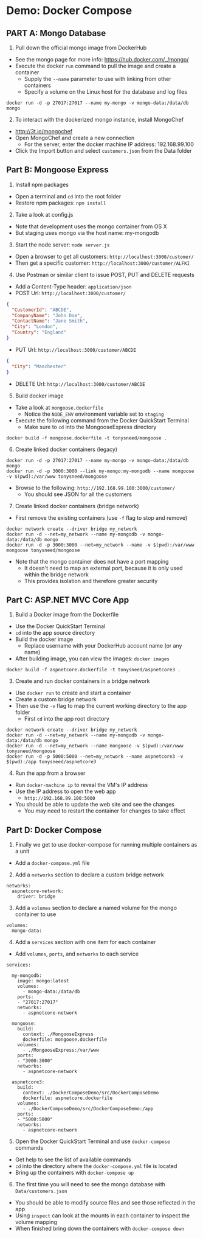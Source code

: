 # Demo: Docker Compose

## PART A: Mongo Database

1. Pull down the official mongo image from DockerHub
  - See the mongo page for more info: https://hub.docker.com/_/mongo/
  - Execute the docker `run` command to pull the image and create a container
    + Supply the `--name` parameter to use with linking from other containers
    + Specify a volume on the Linux host for the database and log files

  ```
  docker run -d -p 27017:27017 --name my-mongo -v mongo-data:/data/db mongo
  ```

2. To interact with the dockerized mongo instance, install MongoChef
  - http://3t.io/mongochef
  - Open MongoChef and create a new connection
    + For the server, enter the docker machine IP address: 192.168.99.100
  - Click the Import button and select `customers.json` from the Data folder
    
## Part B: Mongoose Express

1. Install npm packages
  - Open a terminal and `cd` into the root folder
  - Restore npm packages: `npm install`
  
2. Take a look at config.js
  - Note that development uses the mongo container from OS X
  - But staging uses mongo via the host name: my-mongodb
  
3. Start the node server: `node server.js`
  - Open a browser to get all customers: `http://localhost:3000/customer/`
  - Then get a specific customer: `http://localhost:3000/customer/ALFKI`
  
4. Use Postman or similar client to issue POST, PUT and DELETE requests
  - Add a Content-Type header: `application/json`
  - POST Url: `http://localhost:3000/customer/`
  
  ```json
  {
    "CustomerId": "ABCDE",
    "CompanyName": "John Doe",
    "ContactName": "Jane Smith",
    "City": "London",
    "Country": "England"
  }
  ```

  - PUT Url: `http://localhost:3000/customer/ABCDE`
  
  ```json
  {
    "City": "Manchester"
  }
  ```
  
  - DELETE Url: `http://localhost:3000/customer/ABCDE`
  
5. Build docker image
  - Take a look at `mongoose.dockerfile`
    + Notice the `NODE_ENV` environment variable set to `staging`
  - Execute the following command from the Docker QuickStart Terminal
    + Make sure to `cd` into the MongooseExpress directory

  ```    
  docker build -f mongoose.dockerfile -t tonysneed/mongoose .
  ```
  
6. Create linked docker containers (legacy)

  ```
  docker run -d -p 27017:27017 --name my-mongo -v mongo-data:/data/db mongo
  docker run -d -p 3000:3000 --link my-mongo:my-mongodb --name mongoose -v $(pwd):/var/www tonysneed/mongoose
  ```
  
  - Browse to the following: `http://192.168.99.100:3000/customer/`
    + You should see JSON for all the customers
  
7. Create linked docker containers (bridge network)
  - First remove the existing containers (use `-f` flag to stop and remove)

  ```
  docker network create --driver bridge my_network
  docker run -d --net=my_network --name my-mongodb -v mongo-data:/data/db mongo
  docker run -d -p 3000:3000 --net=my_network --name -v $(pwd):/var/www mongoose tonysneed/mongoose
  ```
  
  - Note that the mongo container does not have a port mapping
    + It doesn't need to map an external port, because it is only used within the bridge network
    + This provides isolation and therefore greater security
  
## Part C: ASP.NET MVC Core App

1. Build a Docker image from the Dockerfile
  - Use the Docker QuickStart Terminal
  - `cd` into the app source directory
  - Build the docker image
    + Replace username with your DockerHub account name (or any name)
  - After building image, you can view the images: `docker images`
  
  ```
  docker build -f aspnetcore.dockerfile -t tonysneed/aspnetcore3 .
  ```

3. Create and run docker containers in a bridge network
  - Use `docker run` to create and start a container
  - Create a custom bridge network
  - Then use the `-v` flag to map the current working directory to the app folder
    + First `cd` into the app root directory
  
  ```
  docker network create --driver bridge my_network
  docker run -d --net=my_network --name my-mongodb -v mongo-data:/data/db mongo
  docker run -d --net=my_network --name mongoose -v $(pwd):/var/www tonysneed/mongoose
  docker run -d -p 5000:5000 --net=my_network --name aspnetcore3 -v $(pwd):/app tonysneed/aspnetcore3
  ```

4. Run the app from a browser
  - Run `docker-machine ip` to reveal the VM's IP address
  - Use the IP address to open the web app
    + `http://192.168.99.100:5000`
  - You should be able to update the web site and see the changes
    + You may need to restart the container for changes to take effect

## Part D: Docker Compose

1. Finally we get to use docker-compose for running multiple containers as a unit
  - Add a `docker-compose.yml` file
2. Add a `networks` section to declare a custom bridge network
  
  ```
  networks:
    aspnetcore-network:
      driver: bridge
  ```  

3. Add a `volumes` section to declare a named volume for the mongo container to use

  ```
  volumes:
    mongo-data:
  ```

4. Add a `services` section with one item for each container
  - Add `volumes`, `ports`, and `networks` to each service
  
  ```
  services:
        
    my-mongodb:
      image: mongo:latest
      volumes:
        - mongo-data:/data/db
      ports:
      - "27017:27017"
      networks:
        - aspnetcore-network
        
    mongoose:
      build:
        context: ./MongooseExpress
        dockerfile: mongoose.dockerfile
      volumes:
        - ./MongooseExpress:/var/www
      ports:
      - "3000:3000"
      networks:
        - aspnetcore-network

    aspnetcore3:
      build:
        context: ./DockerComposeDemo/src/DockerComposeDemo
        dockerfile: aspnetcore.dockerfile
      volumes:
        - ./DockerComposeDemo/src/DockerComposeDemo:/app
      ports:
      - "5000:5000"
      networks:
        - aspnetcore-network
  ```
  
5. Open the Docker QuickStart Terminal and use `docker-compose` commands
  - Get help to see the list of available commands
  - `cd` into the directory where the `docker-compose.yml` file is located
  - Bring up the containers with `docker-compose up`

6. The first time you will need to see the mongo database with `Data/customers.json`
  - You should be able to modify source files and see those reflected in the app
  - Using `inspect` can look at the mounts in each container to inspect the volume mapping
  - When finished bring down the containers with `docker-compose down`
  
